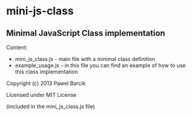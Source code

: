 # mini-js-class #


## Minimal JavaScript Class implementation ##

  Content:

- mini_js_class.js - main file with a minimal class definition
- example_usage.js - in this file you can find an example of how to use this class implementation

Copyright (c) 2013 Pawel Barcik

Licensed under MIT License

(included in the mini_js_class.js file)
